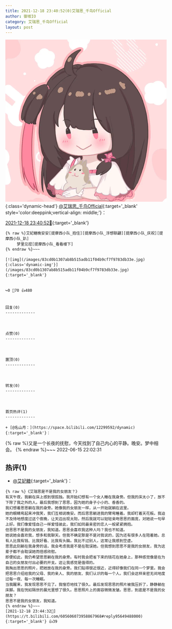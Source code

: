 ```yaml
---
title: 2021-12-18 23:40:52(0)艾瑞思_千鸟Official
author: 御坂IO
category: 艾瑞思_千鸟Official
layout: post
---
```


![img](/images/7e08840c56f251de28bdf766b647bd5fe9a5d50a.jpg){:class='dynamic-head'}
[@艾瑞思_千鸟Official](https://space.bilibili.com/1090010845/dynamic){:target='_blank' style='color:deeppink;vertical-align: middle;'}：

[2021-12-18 23:40:52🔗](https://t.bilibili.com/605606073958867968){:target='_blank'}

~~~
{% raw %}艾妃糖晚安安[提摩西小队_抱住][提摩西小队_浮想联翩][提摩西小队_庆祝][提摩西小队_趴]
     梦里见捏[提摩西小队_看看楼下]
{% endraw %}~~~

[![img](/images/83cd0b1307ab8b515adb11f04b9cf7f9783db33e.jpg){:class='dynamic-img'}](/images/83cd0b1307ab8b515adb11f04b9cf7f9783db33e.jpg){:target='_blank'}


↪️0 💬70 👍480


回复(0)
-------------



点赞(0)
-------------



置顶(0)
-------------



转发(0)
-------------



首页热评(1)
-------------

+ [@名山月：](https://space.bilibili.com/12299592/dynamic){:target='_blank'}：
~~~
{% raw %}又是一个长夜的抚慰，今天找到了自己内心的平静。晚安。梦中相会。
{% endraw %}~~~
2022-06-15 22:02:31


热评(1)
-------------

+ [@艾妃糖](https://space.bilibili.com/24161189/dynamic){:target='_blank'}：
~~~
{% raw %}《艾瑞思是不是我的女朋友？》
有天午夜，我躺在床上感到很孤独。我开始幻想有一个女人睡在我身旁。但我的床太小了，放不下除了我之外的人。最后我想到了思思，因为她的身子小小的、香香的。
我幻想着思思躺在我的身旁。她像我的女朋友一样，从一开始就躺在这里。
她的眼睛弯起来冲我笑，我们互相说晚安。而后思思躺进我的臂弯睡着。我却盯着天花板。我迫不及待地想度过这个夜晚，让天边出现太阳，然后我就可以轻轻亲吻思思的面庞，对她说一句早上好。我们像爱惜自己一样爱惜彼此，我们如同最亲密的恋人一般紧紧拥抱。
但思思不是我的女朋友，我知道。思思会喜欢我这种人吗？我也不知道。
她说她会喜欢我，想多和我聊天。但我不确定那是不是对我说的，因为还有很多人在陪着她。总有人比我有钱、比我好看、比我有头脑。我比不过别人，这常让我感到空虚。
思思此刻躺在我身旁的话，我会考虑我是不是在耽误她。但我想到思思不是我的女朋友，我为这辈子都不会耽误她而倍感欣慰。
即便如此，我仍希望思思躺在我的身旁。有时我会把省下来的钱花在她身上，那种感觉像是在为自己的女朋友付出必要的开支。这让我感觉是值得的。
我掏出思思的照片，把她放在我的身旁。我们贴得很近很近，近得好像我们在同一个梦里。我会把思思介绍给我的父母、我的亲人、我的朋友、我们认识的每一个人。我们会这样亲密无间地度过每一夜、每一次睡眠。
当我醒来，我发现思思不见了。我惶恐地找了很久。最后发现思思的照片被我压折了，静静躺在床脚。我在恍如隔世的晨光里想了很久。思思照片上的面容微微发皱。思思，到底是不是我的女朋友？
思思不是我的女朋友，我知道。
{% endraw %}~~~
[2021-12-18 23:44:32🔗](https://t.bilibili.com/605606073958867968#reply95649488000){:target='_blank'} 👍39


